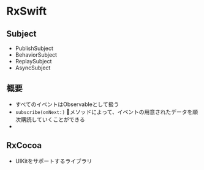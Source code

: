 # RxSwift

## Subject

- PublishSubject
- BehaviorSubject
- ReplaySubject
- AsyncSubject

## 概要

- すべてのイベントはObservableとして扱う
- `subscribe(onNext:)` メソッドによって、イベントの用意されたデータを順次購読していくことができる
- 

## RxCocoa

- UIKitをサポートするライブラリ
